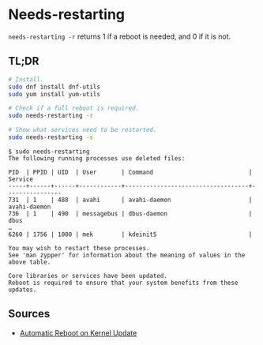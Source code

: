 # Needs-restarting

`needs-restarting -r` returns 1 if a reboot is needed, and 0 if it is not.

## TL;DR

```sh
# Install.
sudo dnf install dnf-utils
sudo yum install yum-utils

# Check if a full reboot is required.
sudo needs-restarting -r

# Show what services need to be restarted.
sudo needs-restarting -s
```

```text
$ sudo needs-restarting
The following running processes use deleted files:

PID  | PPID | UID  | User       | Command                           | Service
-----+------+------+------------+-----------------------------------+----------------
731  | 1    | 488  | avahi      | avahi-daemon                      | avahi-daemon
736  | 1    | 490  | messagebus | dbus-daemon                       | dbus
…
6260 | 1756 | 1000 | mek        | kdeinit5                          |

You may wish to restart these processes.
See 'man zypper' for information about the meaning of values in the above table.

Core libraries or services have been updated.
Reboot is required to ensure that your system benefits from these updates.
```

## Sources

- [Automatic Reboot on Kernel Update]

[automatic reboot on kernel update]: https://access.redhat.com/discussions/3106621#comment-1196821
